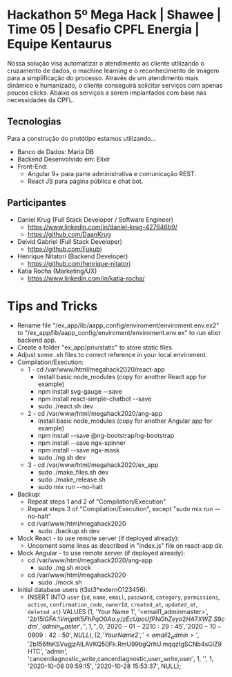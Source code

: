 

# Hackathon 5º Mega Hack | Shawee | Time 05 | Desafio CPFL Energia | Equipe Kentaurus

Nossa solução visa automatizar o atendimento ao cliente utilizando o cruzamento de dados, o machine learning e o reconhecimento de imagem para a simplificação do processo. Através de um atendimento mais dinâmico e humanizado, o cliente conseguirá solicitar serviços com apenas poucos clicks. Abaixo os serviços a serem implantados com base nas necessidades da CPFL.

## Tecnologias

Para a construção do protótipo estamos utilizando... 

 - Banco de Dados: Maria DB
 - Backend Desenvolvido em:  Elixir 
 - Front-End: 
   - Angular 9+ para parte administrativa e comunicação REST.
   - React JS para página pública e chat bot.

## Participantes

 - Daniel Krug (Full Stack Developer / Software Engineer)
   - https://www.linkedin.com/in/daniel-krug-427646b9/
   - https://github.com/DaanKrug
 - Deivid Gabriel (Full Stack Developer)
   - https://github.com/Fukubi
 - Henrique Nitatori (Backend Developer) 
   - https://github.com/henrique-nitatori
 - Katia Rocha (Marketing/UX)
   - https://www.linkedin.com/in/katia-rocha/
 


# Tips and Tricks

  - Rename file "/ex_app/lib/aapp_config/enviroment/enviroment.env.ex2" to "/ex_app/lib/aapp_config/enviroment/enviroment.env.ex" to run elixir backend app.
  - Create a folder "ex_app/priv/static" to store static files.
  - Adjust some .sh files to correct reference in your local enviroment.
  - Compilation/Execution:
    - 1 - cd /var/www/html/megahack2020/react-app
      - Install basic node_modules (copy for another React app for example)
      - npm install svg-gauge --save
      - npm install react-simple-chatbot --save
      - sudo ./react.sh dev
    - 2 - cd /var/www/html/megahack2020/ang-app
      - Install basic node_modules (copy for another Angular app for example)
      - npm install --save @ng-bootstrap/ng-bootstrap
      - npm install --save ngx-spinner
      - npm install --save ngx-mask
      - sudo ./ng.sh dev
    - 3 - cd /var/www/html/megahack2020/ex_app
      - sudo ./make_files.sh dev
      - sudo ./make_release.sh
      - sudo mix run --no-halt
  - Backup:
    - Repeat steps 1 and 2 of "Compilation/Execution"
    - Repeat steps 3 of "Compilation/Execution", except "sudo mix run --no-halt"
    - cd /var/www/html/megahack2020
      - sudo ./backup.sh dev
  - Mock React - to use remote server (if deployed already):
    - Uncoment some lines as described in "index.js" file on react-app dir.
  - Mock Angular - to use remote server (if deployed already):
    - cd /var/www/html/megahack2020/ang-app
      - sudo ./ng.sh mock
    - cd /var/www/html/megahack2020
      - sudo ./mock.sh
  - Initial database users (t3st3*externO123456):
    - INSERT INTO `user` (`id`, `name`, `email`, `password`, `category`, `permissions`, `active`, `confirmation_code`, `ownerId`, `created_at`, `updated_at`, `deleted_at`) VALUES (1, 'Your Name 1', '<email1_adminmaster>', '$2b$15$lGFA.1VmjptK5FhPqO0Aa.y/zEcUpoUfPNOhZeyo2HA7XWZ.S9cdm', 'admin_master', '', 1, '', 0, '2020-01-22 10:29:45', '2020-10-08 09:42:50', NULL),(2, 'Your Name 2', '<email2_admin>', '$2b$15$6fhKSVugjzAlLAVKQ50Fk.RmU99bgQrhU.mqqztgSCNb4sGIZ9HTC', 'admin', 'cancerdiagnostic_write,cancerdiagnostic,user_write,user', 1, '', 1, '2020-10-08 09:59:15', '2020-10-28 15:53:37', NULL);
      
      